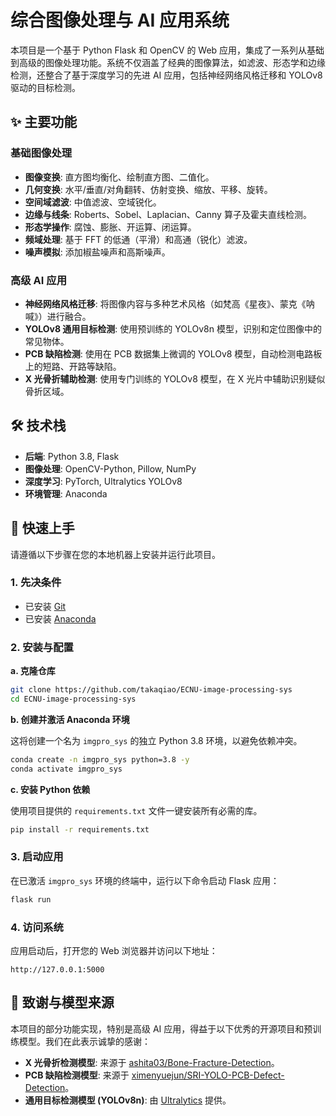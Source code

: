 # 综合图像处理与 AI 应用系统

本项目是一个基于 Python Flask 和 OpenCV 的 Web 应用，集成了一系列从基础到高级的图像处理功能。系统不仅涵盖了经典的图像算法，如滤波、形态学和边缘检测，还整合了基于深度学习的先进 AI 应用，包括神经网络风格迁移和 YOLOv8 驱动的目标检测。

## ✨ 主要功能

### 基础图像处理

- **图像变换**: 直方图均衡化、绘制直方图、二值化。
- **几何变换**: 水平/垂直/对角翻转、仿射变换、缩放、平移、旋转。
- **空间域滤波**: 中值滤波、空域锐化。
- **边缘与线条**: Roberts、Sobel、Laplacian、Canny 算子及霍夫直线检测。
- **形态学操作**: 腐蚀、膨胀、开运算、闭运算。
- **频域处理**: 基于 FFT 的低通（平滑）和高通（锐化）滤波。
- **噪声模拟**: 添加椒盐噪声和高斯噪声。

### 高级 AI 应用

- **神经网络风格迁移**: 将图像内容与多种艺术风格（如梵高《星夜》、蒙克《呐喊》）进行融合。
- **YOLOv8 通用目标检测**: 使用预训练的 YOLOv8n 模型，识别和定位图像中的常见物体。
- **PCB 缺陷检测**: 使用在 PCB 数据集上微调的 YOLOv8 模型，自动检测电路板上的短路、开路等缺陷。
- **X 光骨折辅助检测**: 使用专门训练的 YOLOv8 模型，在 X 光片中辅助识别疑似骨折区域。

## 🛠️ 技术栈

- **后端**: Python 3.8, Flask
- **图像处理**: OpenCV-Python, Pillow, NumPy
- **深度学习**: PyTorch, Ultralytics YOLOv8
- **环境管理**: Anaconda

## 🚀 快速上手

请遵循以下步骤在您的本地机器上安装并运行此项目。

### 1. 先决条件

- 已安装 [Git](https://git-scm.com/)
- 已安装 [Anaconda](https://www.anaconda.com/download/)

### 2. 安装与配置

**a. 克隆仓库**

```bash
git clone https://github.com/takaqiao/ECNU-image-processing-sys
cd ECNU-image-processing-sys
```

**b. 创建并激活 Anaconda 环境**

这将创建一个名为 `imgpro_sys` 的独立 Python 3.8 环境，以避免依赖冲突。

```bash
conda create -n imgpro_sys python=3.8 -y
conda activate imgpro_sys
```

**c. 安装 Python 依赖**

使用项目提供的 `requirements.txt` 文件一键安装所有必需的库。

```bash
pip install -r requirements.txt
```

### 3. 启动应用

在已激活 `imgpro_sys` 环境的终端中，运行以下命令启动 Flask 应用：

```bash
flask run
```

### 4. 访问系统

应用启动后，打开您的 Web 浏览器并访问以下地址：

`http://127.0.0.1:5000`

## 🙏 致谢与模型来源

本项目的部分功能实现，特别是高级 AI 应用，得益于以下优秀的开源项目和预训练模型。我们在此表示诚挚的感谢：

- **X 光骨折检测模型**: 来源于 [ashita03/Bone-Fracture-Detection](https://github.com/ashita03/Bone-Fracture-Detection)。
- **PCB 缺陷检测模型**: 来源于 [ximenyuejun/SRI-YOLO-PCB-Defect-Detection](https://github.com/ximenyuejun/SRI-YOLO-PCB-Defect-Detection)。
- **通用目标检测模型 (YOLOv8n)**: 由 [Ultralytics](https://huggingface.co/Ultralytics/YOLOv8) 提供。
